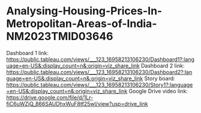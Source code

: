 # Analysing-Housing-Prices-In-Metropolitan-Areas-of-India-NM2023TMID03646

Dashboard 1 link:
https://public.tableau.com/views/___123_16958213106230/Dashboard1?:language=en-US&:display_count=n&:origin=viz_share_link
Dashboard 2 link:
https://public.tableau.com/views/___123_16958213106230/Dashboard2?:language=en-US&:display_count=n&:origin=viz_share_link
Story board:
https://public.tableau.com/views/___123_16958213106230/Story1?:language=en-US&:display_count=n&:origin=viz_share_link
Google Drive video link:
https://drive.google.com/file/d/1Lr-fiC6uWZjQ_866SAUDhxWuF8tf25wl/view?usp=drive_link
